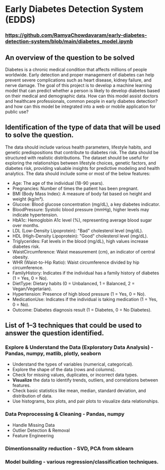 # Early Diabetes Detection System (EDDS)
### https://github.com/RamyaChowdavaram/early-diabetes-detection-system/blob/main/diabetes_model.ipynb
## An overview of the question to be solved
Diabetes is a chronic medical condition that affects millions of people worldwide. Early detection and proper management of diabetes can help prevent severe complications such as heart disease, kidney failure, and nerve damage. The goal of this project is to develop a machine learning model that can predict whether a person is likely to develop diabetes based on their medical and demographic data.
How can this model assist doctors and healthcare professionals, common people in early diabetes detection? and how can this model be integrated into a web or mobile application for public use?

## Identification of the type of data that will be used to solve the question.
The data should include various health parameters, lifestyle habits, and genetic predispositions that contribute to diabetes risk. The data should be structured with realistic distributions.
The dataset should be useful for exploring the relationships between lifestyle choices, genetic factors, and diabetes risk, providing valuable insights for predictive modeling and health analytics.
The data should include some or most of the below features:

-  Age: The age of the individual (18-90 years).
- Pregnancies: Number of times the patient has been pregnant.
- BMI (Body Mass Index): A measure of body fat based on height and weight (kg/m²).
- Glucose: Blood glucose concentration (mg/dL), a key diabetes indicator.
- BloodPressure: Systolic blood pressure (mmHg), higher levels may indicate hypertension.
- HbA1c: Hemoglobin A1c level (%), representing average blood sugar over months.
- LDL (Low-Density Lipoprotein): "Bad" cholesterol level (mg/dL).
- HDL (High-Density Lipoprotein): "Good" cholesterol level (mg/dL).
- Triglycerides: Fat levels in the blood (mg/dL), high values increase diabetes risk.
- WaistCircumference: Waist measurement (cm), an indicator of central obesity.
- WHR (Waist-to-Hip Ratio): Waist circumference divided by hip circumference.
- FamilyHistory: Indicates if the individual has a family history of diabetes (1 = Yes, 0 = No).
- DietType: Dietary habits (0 = Unbalanced, 1 = Balanced, 2 = Vegan/Vegetarian).
- Hypertension: Presence of high blood pressure (1 = Yes, 0 = No).
- MedicationUse: Indicates if the individual is taking medication (1 = Yes, 0 = No).
- Outcome: Diabetes diagnosis result (1 = Diabetes, 0 = No Diabetes).

## List of 1–3 techniques that could be used to answer the question identified.
### Explore & Understand the Data (Exploratory Data Analysis) - Pandas, numpy, matlib, plotly, seaborn
  - Understand the types of variables (numerical, categorical).
  - Explore the shape of the data (rows and columns).
  - Check for missing values, duplicates, or incorrect data types.
  - **Visualize** the data to identify trends, outliers, and correlations between features.
  - Check basic statistics like mean, median, standard deviation, and distribution of data.
  - Use histograms, box plots, and pair plots to visualize data relationships.
### Data Preprocessing & Cleaning - Pandas, numpy
  - Handle Missing Data
  - Outlier Detection & Removal
  - Feature Engineering
### Dimentionsnality reduction - SVD, PCA from sklearn
### Model building - various regression/classification techniques.

